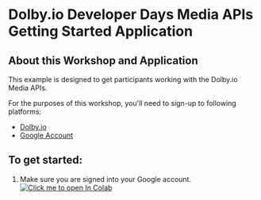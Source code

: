 # Dolby.io Developer Days Media APIs Getting Started Application

## About this Workshop and Application

This example is designed to get participants working with the Dolby.io Media APIs.

For the purposes of this workshop, you'll need to sign-up to following platforms:
- [Dolby.io](https://dolby.io)
- [Google Account](https://support.google.com/accounts/answer/27441?hl=en)

## To get started:
 1. Make sure you are signed into your Google account.
<a href="https://colab.research.google.com/github/Briggs599/mAPI_getting_started/blob/main/Notebook_1.ipynb" target="_parent\"><img src="https://colab.research.google.com/assets/colab-badge.svg" alt="Click me to open In Colab"/></a>
